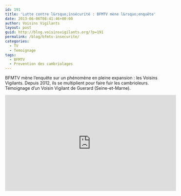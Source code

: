 ```yaml
---
id: 191
title: 'Lutte contre l&rsquo;insécurité : BFMTV mène l&rsquo;enquête'
date: 2013-06-06T08:41:46+00:00
author: Voisins Vigilants
layout: post
guid: http://blog.voisinsvigilants.org/?p=191
permalink: /blog/bfmtv-insecurite/
categories:
  - TV
  - Temoignage
tags:
  - BFMTV
  - Prevention des cambriolages
---
```

BFMTV mène l&rsquo;enquête sur un phénomène en pleine expansion : les Voisins Vigilants. Depuis 2012, ils se multiplient pour faire fuir les cambrioleurs. Témoignage d&rsquo;un Voisin Vigilant de Guerard (Seine-et-Marne).

<iframe width="560" height="315" src="https://www.youtube.com/embed/-w1zSfJZbeA" frameborder="0" allow="accelerometer; autoplay; encrypted-media; gyroscope; picture-in-picture" allowfullscreen></iframe>
